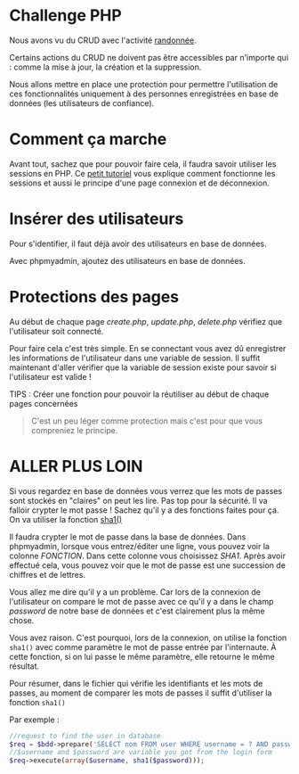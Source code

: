 # Challenge PHP

Nous avons vu du CRUD avec l'activité [randonnée](https://github.com/SimplonReunion/php-mysql-crud).

Certains actions du CRUD ne doivent pas être accessibles par n'importe qui : comme la mise à jour, la création et la suppression.

Nous allons mettre en place une protection pour permettre l'utilisation de ces fonctionnalités uniquement à des personnes enregistrées en base de données
(les utilisateurs de confiance).

# Comment ça marche

Avant tout, sachez que pour pouvoir faire cela, il faudra savoir utiliser les sessions en PHP. Ce [petit tutoriel](http://www.lephpfacile.com/cours/18-les-sessions) vous explique comment fonctionne les sessions et aussi le principe d'une page connexion et de déconnexion.

# Insérer des utilisateurs

Pour s'identifier, il faut déjà avoir des utilisateurs en base de données.

Avec phpmyadmin, ajoutez des utilisateurs en base de données.

# Protections des pages

Au début de chaque page *create.php*, *update.php*, *delete.php* vérifiez que l'utilisateur soit connecté.

Pour faire cela c'est très simple. En se connectant vous avez dû enregistrer les informations de l'utilisateur dans une variable de session. Il suffit maintenant d'aller vérifier que la variable de session existe pour savoir si l'utilisateur est valide !

TIPS : Créer une fonction pour pouvoir la réutiliser au début de chaque pages concernées

> C'est un peu léger comme protection mais c'est pour que vous compreniez le principe.

# ALLER PLUS LOIN

Si vous regardez en base de données vous verrez que les mots de passes sont stockés en "claires" on peut les lire. Pas top pour la sécurité.
Il va falloir crypter le mot passe ! Sachez qu'il y a des fonctions faites pour ça. On va utiliser la fonction [sha1()](http://php.net/manual/fr/function.sha1.php)

Il faudra crypter le mot de passe dans la base de données. Dans phpmyadmin, lorsque vous entrez/éditer une ligne, vous pouvez voir la colonne *FONCTION*. Dans cette colonne vous choisissez *SHA1*. Après avoir effectué cela, vous pouvez voir que le mot de passe est une succession de chiffres et de lettres.

Vous allez me dire qu'il y a un problème. Car lors de la connexion de l'utilisateur on compare le mot de passe avec ce qu'il y a dans le champ *password* de notre base de données et c'est clairement plus la même chose.

Vous avez raison. C'est pourquoi, lors de la connexion, on utilise la fonction ```sha1()``` avec comme paramètre le mot de passe entrée par l'internaute. À cette fonction, si on lui passe le même paramètre, elle retourne le même résultat.

Pour résumer, dans le fichier qui vérifie les identifiants et les mots de passes, au moment de comparer les mots de passes il suffit d'utiliser la fonction ```sha1()```

Par exemple :

```php
//request to find the user in database
$req = $bdd->prepare('SELECT nom FROM user WHERE username = ? AND password <= ?');
//$username and $password are variable you got from the login form
$req->execute(array($username, sha1($password)));
```
